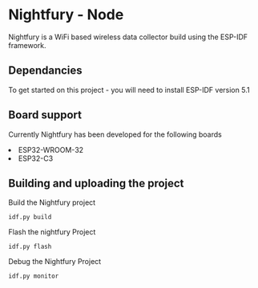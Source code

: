 # Nightfury - Node

Nightfury is a WiFi based wireless data collector build using the ESP-IDF framework. 

## Dependancies

To get started on this project - you will need to install ESP-IDF version 5.1

## Board support

Currently Nightfury has been developed for the following boards

<li> ESP32-WROOM-32 <br>
<li> ESP32-C3

## Building and uploading the project

Build the Nightfury project

```
idf.py build
```

Flash the nightfury Project

```
idf.py flash
```

Debug the Nightfury Project

```
idf.py monitor
```